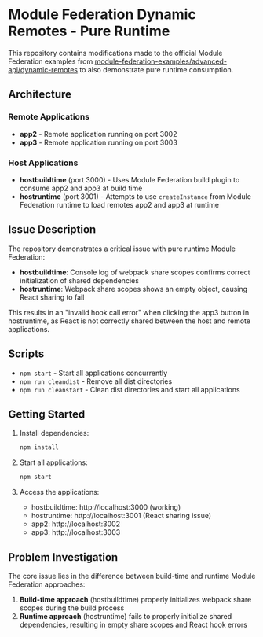 # Module Federation Dynamic Remotes - Pure Runtime

This repository contains modifications made to the official Module Federation examples from [module-federation-examples/advanced-api/dynamic-remotes](https://github.com/module-federation/module-federation-examples/tree/master/advanced-api/dynamic-remotes) to also demonstrate pure runtime consumption.

## Architecture

### Remote Applications
- **app2** - Remote application running on port 3002
- **app3** - Remote application running on port 3003

### Host Applications
- **hostbuildtime** (port 3000) - Uses Module Federation build plugin to consume app2 and app3 at build time
- **hostruntime** (port 3001) - Attempts to use `createInstance` from Module Federation runtime to load remotes app2 and app3 at runtime

## Issue Description

The repository demonstrates a critical issue with pure runtime Module Federation:

- **hostbuildtime**: Console log of webpack share scopes confirms correct initialization of shared dependencies
- **hostruntime**: Webpack share scopes shows an empty object, causing React sharing to fail

This results in an "invalid hook call error" when clicking the app3 button in hostruntime, as React is not correctly shared between the host and remote applications.

## Scripts

- `npm start` - Start all applications concurrently
- `npm run cleandist` - Remove all dist directories
- `npm run cleanstart` - Clean dist directories and start all applications

## Getting Started

1. Install dependencies:
   ```bash
   npm install
   ```

2. Start all applications:
   ```bash
   npm start
   ```

3. Access the applications:
   - hostbuildtime: http://localhost:3000 (working)
   - hostruntime: http://localhost:3001 (React sharing issue)
   - app2: http://localhost:3002
   - app3: http://localhost:3003

## Problem Investigation

The core issue lies in the difference between build-time and runtime Module Federation approaches:

1. **Build-time approach** (hostbuildtime) properly initializes webpack share scopes during the build process
2. **Runtime approach** (hostruntime) fails to properly initialize shared dependencies, resulting in empty share scopes and React hook errors
